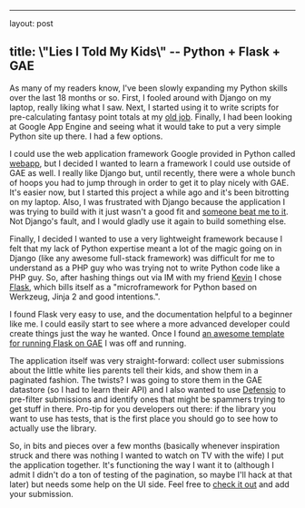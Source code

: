 <hr />

<p>layout: post</p>

<h2>title: \"Lies I Told My Kids\" -- Python + Flask + GAE</h2>

<p>As many of my readers know, I've been slowly expanding my Python skills over the last 18 months or so.  First, I fooled around with Django on my laptop, really liking what I saw. Next, I started using it to write scripts for pre-calculating fantasy point totals at my <a href="http://xmlteam.com">old job</a>. Finally, I had been looking at Google App Engine and seeing what it would take to put a very simple Python site up there. I had a few options.
</p>

<p>
I could use the web application framework Google provided in Python called <a href="http://code.google.com/appengine/docs/python/gettingstarted/usingwebapp.html">webapp</a>, but I decided I wanted to learn a framework I could use outside of GAE as well. I really like Django but, until recently, there were a whole bunch of hoops you had to jump through in order to get it to play nicely with GAE. It's easier now, but I started this project a while ago and it's been bitrotting on my laptop. Also, I was frustrated with Django because the application I was trying to build with it just wasn't a good fit and <a href="https://mapalong.com/hello">someone beat me to it</a>. Not Django's fault, and I would gladly use it again to build something else.
</p>

<p>
Finally, I decided I wanted to use a very lightweight framework because I felt that my lack of Python expertise meant a lot of the magic going on in Django (like any awesome full-stack framework) was difficult for me to understand as a PHP guy who was trying not to write Python code like a PHP guy. So, after hashing things out via IM with my friend <a href="http://chiggsy.com/">Kevin</a> I chose <a href="http://flask.pocoo.org/">Flask</a>, which bills itself as a "microframework for Python based on Werkzeug, Jinja 2 and good intentions.".
</p>

<p>
I found Flask very easy to use, and the documentation helpful to a beginner like me. I could easily start to see where a more advanced developer could create things just the way he wanted. Once I found <a href="https://github.com/kamalgill/flask-appengine-template">an awesome template for running Flask on GAE</a> I was off and running.
</p>

<p>
The application itself was very straight-forward: collect user submissions about the little white lies parents tell their kids, and show them in a paginated fashion. The twists? I was going to store them in the GAE datastore (so I had to learn their API) and I also wanted to use <a href="https://github.com/defensio/defensio-python">Defensio</a> to pre-filter submissions and identify ones that might be spammers trying to get stuff in there. Pro-tip for you developers out there: if the library you want to use has tests, that is the first place you should go to see how to actually use the library.
</p>

<p>
So, in bits and pieces over a few months (basically whenever inspiration struck and there was nothing I wanted to watch on TV with the wife) I put the application together.  It's functioning the way I want it to (although I admit I didn't do a ton of testing of the pagination, so maybe I'll hack at that later) but needs some help on the UI side. Feel free to <a href="http://liesitoldmykids.appspot.com">check it out</a> and add your submission.
</p>
